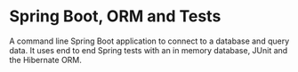 # Spring Boot, ORM and Tests
A command line Spring Boot application to connect to a database and query data. It uses end to end Spring tests with an in memory database, JUnit and the Hibernate ORM.
